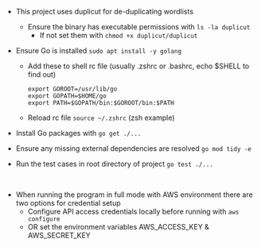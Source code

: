 - This project uses duplicut for de-duplicating wordlists
    - Ensure the binary has executable permissions with `ls -la duplicut`
        - If not set them with `chmod +x duplicut/duplicut`

- Ensure Go is installed `sudo apt install -y golang`
    - Add these to shell rc file (usually .zshrc or .bashrc, echo $SHELL to find out)
        ```
        export GOROOT=/usr/lib/go
        export GOPATH=$HOME/go
        export PATH=$GOPATH/bin:$GOROOT/bin:$PATH
        ```
    - Reload rc file `source ~/.zshrc` (zsh example)

- Install Go packages with `go get ./...`
- Ensure any missing external dependencies are resolved `go mod tidy -e`
- Run the test cases in root directory of project `go test ./...`
<br>

- When running the program in full mode with AWS environment there are two options for credential setup
    - Configure API access credentials locally before running with `aws configure`
    - OR set the environment variables  AWS_ACCESS_KEY & AWS_SECRET_KEY
